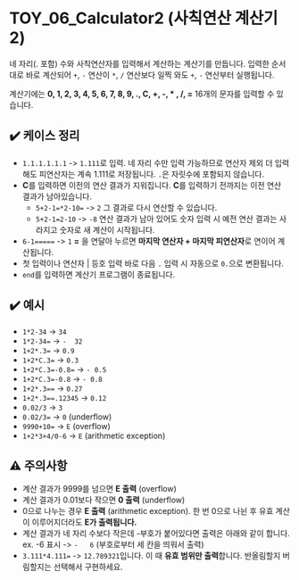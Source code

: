 # TOY_06_Calculator2 (사칙연산 계산기2)

네 자리(. 포함) 수와 사칙연산자를 입력해서 계산하는 계산기를 만듭니다.
입력한 순서대로 바로 계산되어 `+`, `-` 연산이 `*`, `/` 연산보다 일찍 와도 `+`, `-` 연산부터 실행됩니다.   

계산기에는 **0, 1, 2, 3, 4, 5, 6, 7, 8, 9, ., C, +, -, * , /, =** 16개의 문자를 입력할 수 있습니다.  

## :heavy_check_mark: 케이스 정리   

* `1.1.1.1.1.1` -> `1.111`로 입력. 네 자리 수만 입력 가능하므로 연산자 제외 더 입력해도 피연산자는 계속 1.111로 저장됩니다. `.`은 자릿수에 포함되지 않습니다.        
* **C**를 입력하면 이전의 연산 결과가 지워집니다. **C**를 입력하기 전까지는 이전 연산 결과가 남아있습니다. 
  - `5+2-1=*2-10=` -> `2` 그 결과로 다시 연산할 수 있습니다.   
  - `5+2-1=2-10` -> `-8` 연산 결과가 남아 있어도 숫자 입력 시 예전 연산 결과는 사라지고 숫자로 새 계산이 시작됩니다.   
* `6-1=====` -> `1` **=** 을 연달아 누르면 **마지막 연산자 + 마지막 피연산자**로 연이어 계산됩니다.   
* 첫 입력이나 연산자 | 등호 입력 바로 다음 `.` 입력 시 자동으로 `0.`으로 변환됩니다.    
* `end`를 입력하면 계산기 프로그램이 종료됩니다.

## :heavy_check_mark: 예시    
 
- `1*2-34` -> `34`   
- `1*2-34=` -> `-  32`    
- `1+2*.3=` -> `0.9`   
- `1+2*C.3=` -> `0.3`   
- `1+2*C.3=-0.8=` -> `- 0.5`   
- `1+2*C.3=-0.8` -> `- 0.8`   
- `1+2*.3==` -> `0.27`    
- `1+2*.3==.12345` -> `0.12`   
- `0.02/3` -> `3`    
- `0.02/3=` -> `0` (underflow)   
- `9990+10=` -> `E` (overflow)   
- `1+2*3+4/0-6` -> `E` (arithmetic exception)     
    

## :warning: 주의사항    

* 계산 결과가 9999를 넘으면 **E 출력** (overflow)   
* 계산 결과가 0.01보다 작으면 **0 출력** (underflow)   
* 0으로 나누는 경우 **E 출력** (arithmetic exception). 한 번 0으로 나뉜 후 유효 계산이 이루어지더라도 **E가 출력됩니다.**         
* 계산 결과가 네 자리 수보다 작은데 -부호가 붙어있다면 출력은 아래와 같이 합니다.   
  ex. -6 표시 -> `-   6`  (부호로부터 세 칸을 띄워서 출력)   
* `3.111*4.111=` -> `12.789321`입니다. 이 때 **유효 범위만 출력**합니다. 반올림할지 버림할지는 선택해서 구현하세요.   

